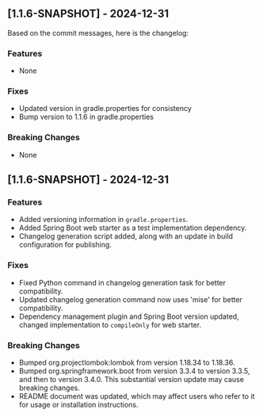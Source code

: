 ## [1.1.6-SNAPSHOT] - 2024-12-31
Based on the commit messages, here is the changelog:

### Features
- None

### Fixes
- Updated version in gradle.properties for consistency
- Bump version to 1.1.6 in gradle.properties


### Breaking Changes
- None

## [1.1.6-SNAPSHOT] - 2024-12-31
### Features
- Added versioning information in `gradle.properties`.
- Added Spring Boot web starter as a test implementation dependency.
- Changelog generation script added, along with an update in build configuration for publishing.

### Fixes
- Fixed Python command in changelog generation task for better compatibility.
- Updated changelog generation command now uses 'mise' for better compatibility.
- Dependency management plugin and Spring Boot version updated, changed implementation to `compileOnly` for web starter.

### Breaking Changes
- Bumped org.projectlombok:lombok from version 1.18.34 to 1.18.36.
- Bumped org.springframework.boot from version 3.3.4 to version 3.3.5, and then to version 3.4.0. This substantial version update may cause breaking changes.
- README document was updated, which may affect users who refer to it for usage or installation instructions.

